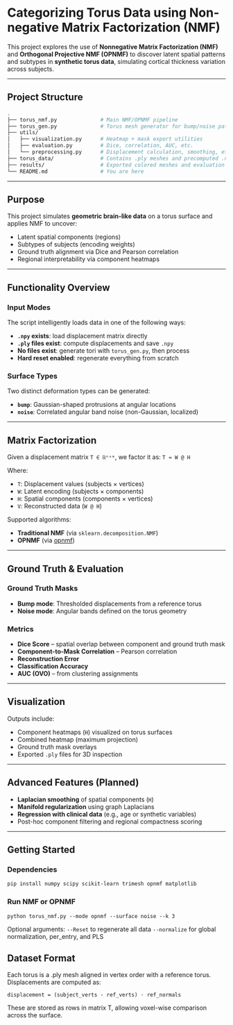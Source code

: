 # Categorizing Torus Data using Non-negative Matrix Factorization (NMF)


This project explores the use of **Nonnegative Matrix Factorization (NMF)** and **Orthogonal Projective NMF (OPNMF)** to discover latent spatial patterns and subtypes in **synthetic torus data**, simulating cortical thickness variation across subjects.

---

## Project Structure
```bash
.
├── torus_nmf.py              # Main NMF/OPNMF pipeline
├── torus_gen.py              # Torus mesh generator for bump/noise patterns
├── utils/
│   ├── visualization.py      # Heatmap + mask export utilities
│   ├── evaluation.py         # Dice, correlation, AUC, etc.
│   └── preprocessing.py      # Displacement calculation, smoothing, etc.
├── torus_data/               # Contains .ply meshes and precomputed .npy matrix
├── results/                  # Exported colored meshes and evaluation output
└── README.md                 # You are here
```

---

## Purpose

This project simulates **geometric brain-like data** on a torus surface and applies NMF to uncover:

- Latent spatial components (regions)
- Subtypes of subjects (encoding weights)
- Ground truth alignment via Dice and Pearson correlation
- Regional interpretability via component heatmaps

---

## Functionality Overview

### Input Modes

The script intelligently loads data in one of the following ways:

- **`.npy` exists**: load displacement matrix directly
- **`.ply` files exist**: compute displacements and save `.npy`
- **No files exist**: generate tori with `torus_gen.py`, then process
- **Hard reset enabled**: regenerate everything from scratch

### Surface Types

Two distinct deformation types can be generated:

- **`bump`**: Gaussian-shaped protrusions at angular locations
- **`noise`**: Correlated angular band noise (non-Gaussian, localized)

---

## Matrix Factorization

Given a displacement matrix `T ∈ ℝⁿˣᵐ`, we factor it as:
```T ≈ W @ H```


Where:

- `T`: Displacement values (subjects × vertices)
- `W`: Latent encoding (subjects × components)
- `H`: Spatial components (components × vertices)
- `V`: Reconstructed data (`W @ H`)

Supported algorithms:

- **Traditional NMF** (via `sklearn.decomposition.NMF`)
- **OPNMF** (via [opnmf](https://github.com/juaml/opnmf))

---

## Ground Truth & Evaluation

### Ground Truth Masks

- **Bump mode**: Thresholded displacements from a reference torus
- **Noise mode**: Angular bands defined on the torus geometry

### Metrics

- **Dice Score** – spatial overlap between component and ground truth mask
- **Component-to-Mask Correlation** – Pearson correlation
- **Reconstruction Error**
- **Classification Accuracy**
- **AUC (OVO)** – from clustering assignments

---

## Visualization

Outputs include:

- Component heatmaps (`H`) visualized on torus surfaces
- Combined heatmap (maximum projection)
- Ground truth mask overlays
- Exported `.ply` files for 3D inspection

---

## Advanced Features (Planned)

- **Laplacian smoothing** of spatial components (`H`)
- **Manifold regularization** using graph Laplacians
- **Regression with clinical data** (e.g., age or synthetic variables)
- Post-hoc component filtering and regional compactness scoring

---

## Getting Started

### Dependencies

```bash
pip install numpy scipy scikit-learn trimesh opnmf matplotlib
```

### Run NMF or OPNMF
```
python torus_nmf.py --mode opnmf --surface noise --k 3
```
Optional arguments:
    `--Reset` to regenerate all data
    `--normalize` for global normalization, per_entry, and PLS

## Dataset Format

Each torus is a .ply mesh aligned in vertex order with a reference torus. Displacements are computed as:
```
displacement = (subject_verts - ref_verts) · ref_normals
```
These are stored as rows in matrix T, allowing voxel-wise comparison across the surface.

